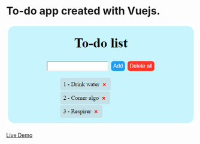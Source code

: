 # To-do app created with Vuejs.

![](To-do-list.png)

[Live Demo](https://carb2750.github.io/To-do-list/)

